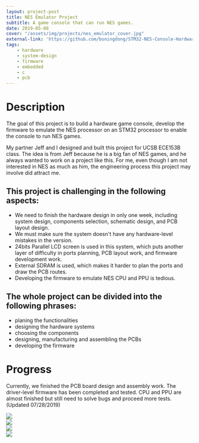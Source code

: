 ```yaml
---
layout: project-post
title: NES Emulator Project
subtitle: A game console that can run NES games.
date: 2019-05-08
cover: "/assets/img/projects/nes_emulator_cover.jpg"
external-link: 'https://github.com/boningdong/STM32-NES-Console-Hardware'
tags:
    - hardware
    - system-design
    - firmware
    - embedded
    - c
    - pcb
---
```


# Description
The goal of this project is to build a hardware game console, develop the firmware to emulate the NES processor on an STM32 processor to enable the console to run NES games.

My partner Jeff and I designed and built this project for UCSB ECE153B class. The idea is from Jeff because he is a big fan of NES games, and he always wanted to work on a project like this. For me, even though I am not interested in NES as much as him, the engineering process this project may involve did attract me.

## This project is challenging in the following aspects:
- We need to finish the hardware design in only one week, including system design, components selection, schematic design, and PCB layout design.
- We must make sure the system doesn't have any hardware-level mistakes in the version.
- 24bits Parallel LCD screen is used in this system, which puts another layer of difficulty in ports planning, PCB layout work, and firmware development work.
- External SDRAM is used, which makes it harder to plan the ports and draw the PCB routes.
- Developing the firmware to emulate NES CPU and PPU is tedious. 

## The whole project can be divided into the following phrases:
- planing the functionalities
- designing the hardware systems
- choosing the components
- designing, manufacturing and assembling the  PCBs
- developing the firmware

# Progress
Currently, we finished the PCB board design and assembly work. The driver-level firmware has been completed and tested. CPU and PPU are almost finished but still need to solve bugs and proceed more tests. (Updated 07/28/2019)

<div class="row justify-content-center">
    <div class="col-lg-6 d-flex">
        <img class="project-photo mx-auto my-2 my-md-4" src="{{ site.baseurl }}/assets/img/projects/nes_emulator_5.jpg">
    </div>
    <div class="col-lg-6 d-flex">
        <img class="project-photo mx-auto my-2 my-md-4" src="{{ site.baseurl }}/assets/img/projects/nes_emulator_4.jpg">
    </div>
    <div class="col-lg-6 d-flex">
        <img class="project-photo mx-auto my-2 my-md-4" src="{{ site.baseurl }}/assets/img/projects/nes_emulator_2.jpg">
    </div>
    <div class="col-lg-6 d-flex">
        <img class="project-photo mx-auto my-2 my-md-4" src="{{ site.baseurl }}/assets/img/projects/nes_emulator_3.jpg">
    </div>
</div>